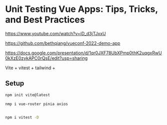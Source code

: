 # Unit Testing Vue Apps: Tips, Tricks, and Best Practices

https://www.youtube.com/watch?v=iD_d3jTJxxU

https://github.com/bethqiang/vueconf-2022-demo-app

https://docs.google.com/presentation/d/1qr0JXF78UbXPmp0thK2uqgxRwU0kXzE0zykAPC0rQsE/edit?usp=sharing


Vite + vitest + tailwind + 


## Setup
```sh
npm init vite@latest

nmp i vue-router pinia axios


npm i vitest -D


```


